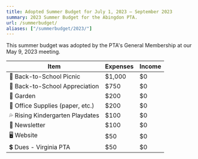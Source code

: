 ```yaml
---
title: Adopted Summer Budget for July 1, 2023 — September 2023
summary: 2023 Summer Budget for the Abingdon PTA.
url: /summerbudget/
aliases: ["/summerbudget/2023/"]
---
```


This summer budget was adopted by the PTA's General Membership at our May 9, 2023 meeting.

| Item                             | Expenses  | Income |
| -------------------------------- | ------ | -- |
| 👋 Back-to-School Picnic         | $1,000 | $0 |
| 🙏 Back-to-School Appreciation   | $750   | $0 |
| 🍅 Garden                        | $200   | $0 |
| 📝 Office Supplies (paper, etc.) | $200   | $0 |
| 💦 Rising Kindergarten Playdates | $100   | $0 |
| 📰 Newsletter                    | $100   | $0 |
| 🖥️ Website                       | $50    | $0 |
| 💲 Dues - Virginia PTA           | $50    | $0 |